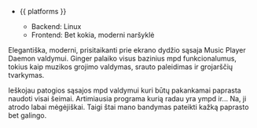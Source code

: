 <ul class="platforms collapsible">
	<li>
		<div class="collapsible-header"><i class="fas fa-laptop-code"></i>{{ platforms }}<i class="fas fa-caret-down"></i></div>
		<div class="collapsible-body">
			<ul>
				<li><i class="fab fa-linux"></i>Backend: Linux</li>
				<li><i class="fab fa-chrome"></i>Frontend: Bet kokia, moderni naršyklė</li>
			</ul>
		</div>
	</li>
</ul>

Elegantiška, moderni, prisitaikanti prie ekrano dydžio sąsaja Music Player Daemon valdymui.
Ginger palaiko visus bazinius mpd funkcionalumus, tokius kaip muzikos grojimo valdymas, srauto paleidimas ir grojarščių tvarkymas.

Ieškojau patogios sąsajos mpd valdymui kuri būtų pakankamai paprasta naudoti visai šeimai.
Artimiausia programa kurią radau yra ympd ir...
Na, ji atrodo labai mėgėjiškai.
Taigi štai mano bandymas pateikti kažką paprasto bet galingo.
